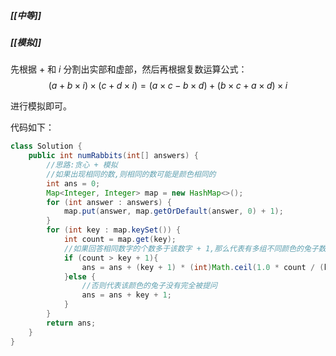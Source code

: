 ##### [[中等]]
##### [[模拟]]

先根据 $+$ 和 $i$ 分割出实部和虚部，然后再根据复数运算公式：
$$
(a+b \times i)\times(c+d \times i)=(a \times c−b \times d)+(b \times c+a \times d)\times i
$$

进行模拟即可。

代码如下：
```java
class Solution {  
	public int numRabbits(int[] answers) {  
		//思路:贪心 + 模拟  
		//如果出现相同的数,则相同的数可能是颜色相同的  
		int ans = 0;  
		Map<Integer, Integer> map = new HashMap<>();  
		for (int answer : answers) {  
			map.put(answer, map.getOrDefault(answer, 0) + 1);  
		}  
		for (int key : map.keySet()) {  
			int count = map.get(key);  
			//如果回答相同数字的个数多于该数字 + 1,那么代表有多组不同颜色的兔子数相同,故要对相同数字要进行分组  
			if (count > key + 1){  
				ans = ans + (key + 1) * (int)Math.ceil(1.0 * count / (key + 1));  
			}else {  
				//否则代表该颜色的兔子没有完全被提问  
				ans = ans + key + 1;  
			}  
		} 
		return ans;  
	}  
}
```